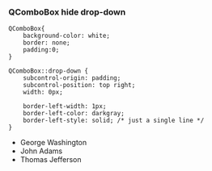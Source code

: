 ### QComboBox hide drop-down

```
QComboBox{
    background-color: white;
    border: none;
    padding:0;
}

QComboBox::drop-down {
    subcontrol-origin: padding;
    subcontrol-position: top right;
    width: 0px;

    border-left-width: 1px;
    border-left-color: darkgray;
    border-left-style: solid; /* just a single line */
}
```
- George Washington
- John Adams
- Thomas Jefferson
